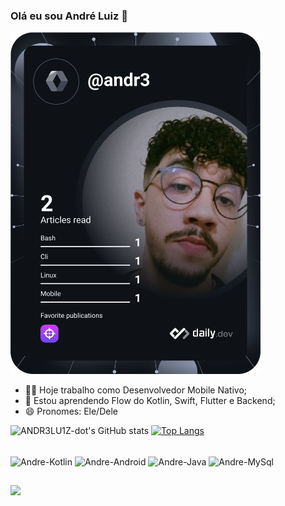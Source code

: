### Olá eu sou André Luiz 👋

<a href="https://app.daily.dev/DailyDevTips"><img src="https://github.com/ANDR3LU1Z-dot/ANDR3LU1Z-dot/blob/main/devcard.svg" width="400" alt="André Luiz's Dev Card"/></a>

- 👨‍💻 Hoje trabalho como Desenvolvedor Mobile Nativo;
- 📖 Estou aprendendo Flow do Kotlin, Swift, Flutter e Backend;
- 😄 Pronomes: Ele/Dele

![ANDR3LU1Z-dot's GitHub stats](https://github-readme-stats.vercel.app/api?username=ANDR3LU1Z-dot&show_icons=true&theme=tokyonight)
[![Top Langs](https://github-readme-stats.vercel.app/api/top-langs/?username=ANDR3LU1Z-dot&layout=donut)](https://github.com/ANDR3LU1Z-dot/github-readme-stats)

<div style="display: inline_block"><br>
  <img align="center" alt="Andre-Kotlin" height="30" and width="40" src="https://cdn.jsdelivr.net/gh/devicons/devicon/icons/kotlin/kotlin-original.svg" />
  <img align="center" alt="Andre-Android" height="30" and width="40" src="https://cdn.jsdelivr.net/gh/devicons/devicon/icons/android/android-plain.svg" />
  <img align="center" alt="Andre-Java" height="30" and width="40" src="https://cdn.jsdelivr.net/gh/devicons/devicon/icons/java/java-original.svg" />
  <img align="center" alt="Andre-MySql" height="30" and width="40" src="https://cdn.jsdelivr.net/gh/devicons/devicon/icons/mysql/mysql-original.svg" />
</div>

##

<div> 
  <a href="https://www.linkedin.com/in/andr%C3%A9-luiz-bb9707207" target="_blank"><img src="https://img.shields.io/badge/-LinkedIn-%230077B5?style=for-the-badge&logo=linkedin&logoColor=white" target="_blank"></a>
</div>

<!--
**ANDR3LU1Z-dot/ANDR3LU1Z-dot** is a ✨ _special_ ✨ repository because its `README.md` (this file) appears on your GitHub profile.

Here are some ideas to get you started:

- 🔭 I’m currently working on ...
- 🌱 I’m currently learning ...
- 👯 I’m looking to collaborate on ...
- 🤔 I’m looking for help with ...
- 💬 Ask me about ...
- 📫 How to reach me: ...

- 😄 Pronouns: ...
- ⚡ Fun fact: ...
-->
